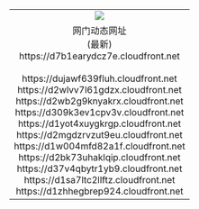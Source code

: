 ﻿<table>
  <tr></tr>
  <tr><td colspan=2 align=center><img src="https://d7b1earydcz7e.cloudfront.net/Up/oGate.jpg" /></td></tr>
  <tr><td colspan=2 align=center>网门动态网址<br/>(最新)
<br>https://d7b1earydcz7e.cloudfront.net
<br/>
<br>https://dujawf639fluh.cloudfront.net
<br>https://d2wlvv7l61gdzx.cloudfront.net
<br>https://d2wb2g9knyakrx.cloudfront.net
<br>https://d309k3ev1cpv3v.cloudfront.net
<br>https://d1yot4xuygkrgp.cloudfront.net
<br>https://d2mgdzrvzut9eu.cloudfront.net
<br>https://d1w004mfd82a1f.cloudfront.net
<br>https://d2bk73uhaklqip.cloudfront.net
<br>https://d37v4qbytr1yb9.cloudfront.net
<br>https://d1sa7ltc2llftz.cloudfront.net
<br>https://d1zhhegbrep924.cloudfront.net
    </td>
  </tr>
</table>
